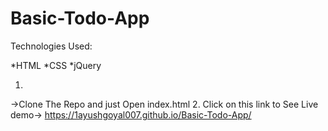 # Basic-Todo-App
Technologies Used:

*HTML
*CSS
*jQuery

1.
->Clone The Repo and just Open index.html
2.
Click on this link to See Live demo-> https://1ayushgoyal007.github.io/Basic-Todo-App/
